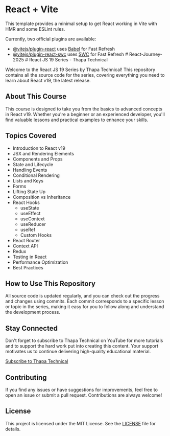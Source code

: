 # React + Vite

This template provides a minimal setup to get React working in Vite with HMR and some ESLint rules.

Currently, two official plugins are available:

- [@vitejs/plugin-react](https://github.com/vitejs/vite-plugin-react/blob/main/packages/plugin-react/README.md) uses [Babel](https://babeljs.io/) for Fast Refresh
- [@vitejs/plugin-react-swc](https://github.com/vitejs/vite-plugin-react-swc) uses [SWC](https://swc.rs/) for Fast Refresh
#   R e a c t - J o u r n e y - 2 0 2 5 
 
 # React JS 19 Series - Thapa Technical

Welcome to the React JS 19 Series by Thapa Technical! This repository contains all the source code for the series, covering everything you need to learn about React v19, the latest release.

## About This Course

This course is designed to take you from the basics to advanced concepts in React v19. Whether you're a beginner or an experienced developer, you'll find valuable lessons and practical examples to enhance your skills.

## Topics Covered

- Introduction to React v19
- JSX and Rendering Elements
- Components and Props
- State and Lifecycle
- Handling Events
- Conditional Rendering
- Lists and Keys
- Forms
- Lifting State Up
- Composition vs Inheritance
- React Hooks
  - useState
  - useEffect
  - useContext
  - useReducer
  - useRef
  - Custom Hooks
- React Router
- Context API
- Redux
- Testing in React
- Performance Optimization
- Best Practices

## How to Use This Repository

All source code is updated regularly, and you can check out the progress and changes using commits. Each commit corresponds to a specific lesson or topic in the series, making it easy for you to follow along and understand the development process.

## Stay Connected

Don't forget to subscribe to Thapa Technical on YouTube for more tutorials and to support the hard work put into creating this content. Your support motivates us to continue delivering high-quality educational material.

[Subscribe to Thapa Technical](https://www.youtube.com/thapatechnical)

## Contributing

If you find any issues or have suggestions for improvements, feel free to open an issue or submit a pull request. Contributions are always welcome!

## License

This project is licensed under the MIT License. See the [LICENSE](LICENSE) file for details.
